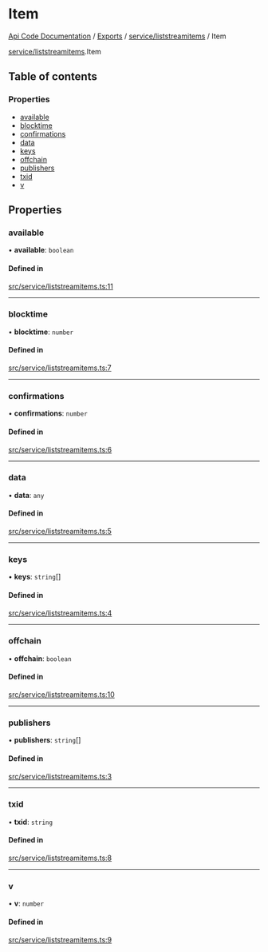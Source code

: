 # Item
 
[Api Code Documentation](../README.md) / [Exports](../modules.md) / [service/liststreamitems](../modules/service_liststreamitems.md) / Item

[service/liststreamitems](../modules/service_liststreamitems.md).Item

## Table of contents

### Properties

- [available](service_liststreamitems.Item.md#available)
- [blocktime](service_liststreamitems.Item.md#blocktime)
- [confirmations](service_liststreamitems.Item.md#confirmations)
- [data](service_liststreamitems.Item.md#data)
- [keys](service_liststreamitems.Item.md#keys)
- [offchain](service_liststreamitems.Item.md#offchain)
- [publishers](service_liststreamitems.Item.md#publishers)
- [txid](service_liststreamitems.Item.md#txid)
- [v](service_liststreamitems.Item.md#v)

## Properties

### available

• **available**: `boolean`

#### Defined in

[src/service/liststreamitems.ts:11](https://github.com/openkfw/TruBudget/blob/3cf6626/api/src/service/liststreamitems.ts#L11)

___

### blocktime

• **blocktime**: `number`

#### Defined in

[src/service/liststreamitems.ts:7](https://github.com/openkfw/TruBudget/blob/3cf6626/api/src/service/liststreamitems.ts#L7)

___

### confirmations

• **confirmations**: `number`

#### Defined in

[src/service/liststreamitems.ts:6](https://github.com/openkfw/TruBudget/blob/3cf6626/api/src/service/liststreamitems.ts#L6)

___

### data

• **data**: `any`

#### Defined in

[src/service/liststreamitems.ts:5](https://github.com/openkfw/TruBudget/blob/3cf6626/api/src/service/liststreamitems.ts#L5)

___

### keys

• **keys**: `string`[]

#### Defined in

[src/service/liststreamitems.ts:4](https://github.com/openkfw/TruBudget/blob/3cf6626/api/src/service/liststreamitems.ts#L4)

___

### offchain

• **offchain**: `boolean`

#### Defined in

[src/service/liststreamitems.ts:10](https://github.com/openkfw/TruBudget/blob/3cf6626/api/src/service/liststreamitems.ts#L10)

___

### publishers

• **publishers**: `string`[]

#### Defined in

[src/service/liststreamitems.ts:3](https://github.com/openkfw/TruBudget/blob/3cf6626/api/src/service/liststreamitems.ts#L3)

___

### txid

• **txid**: `string`

#### Defined in

[src/service/liststreamitems.ts:8](https://github.com/openkfw/TruBudget/blob/3cf6626/api/src/service/liststreamitems.ts#L8)

___

### v

• **v**: `number`

#### Defined in

[src/service/liststreamitems.ts:9](https://github.com/openkfw/TruBudget/blob/3cf6626/api/src/service/liststreamitems.ts#L9)
